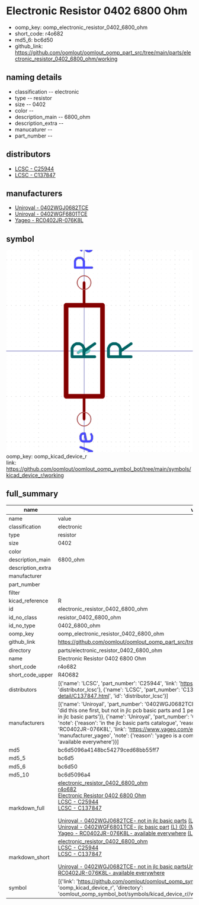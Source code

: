 # Electronic Resistor 0402 6800 Ohm

  
* oomp_key: oomp_electronic_resistor_0402_6800_ohm 
* short_code: r4o682
* md5_6: bc6d50  
* github_link: https://github.com/oomlout/oomlout_oomp_part_src/tree/main/parts/electronic_resistor_0402_6800_ohm/working  
## naming details
* classification -- electronic
* type -- resistor
* size -- 0402
* color -- 
* description_main -- 6800_ohm
* description_extra -- 
* manucaturer -- 
* part_number -- 

## distributors
* [LCSC - C25944](https://lcsc.com/product-detail/C25944.html)  
* [LCSC - C137847](https://lcsc.com/product-detail/C137847.html)  

## manufacturers
* [Uniroyal - 0402WGJ0682TCE]()  
* [Uniroyal - 0402WGF6801TCE]()  
* [Yageo - RC0402JR-076K8L](https://www.yageo.com/en/Chart/Download/pdf/RC0402JR-076K8L)  

## symbol

![](symbol/0/working/working_600.png)  
oomp_key: oomp_kicad_device_r  
link: https://github.com/oomlout/oomlout_oomp_symbol_bot/tree/main/symbols/kicad_device_r/working  


## full_summary
| name | value | 
| --- | --- | 
| name | value | 
| classification | electronic | 
| type | resistor | 
| size | 0402 | 
| color |  | 
| description_main | 6800_ohm | 
| description_extra |  | 
| manufacturer |  | 
| part_number |  | 
| filter |  | 
| kicad_reference | R | 
| id | electronic_resistor_0402_6800_ohm | 
| id_no_class | resistor_0402_6800_ohm | 
| id_no_type | 0402_6800_ohm | 
| oomp_key | oomp_electronic_resistor_0402_6800_ohm | 
| github_link | https://github.com/oomlout/oomlout_oomp_part_src/tree/main/parts/electronic_resistor_0402_6800_ohm/working | 
| directory | parts/electronic_resistor_0402_6800_ohm | 
| name | Electronic Resistor 0402 6800 Ohm | 
| short_code | r4o682 | 
| short_code_upper | R4O682 | 
| distributors | [{'name': 'LCSC', 'part_number': 'C25944', 'link': 'https://lcsc.com/product-detail/C25944.html', 'id': 'distributor_lcsc'}, {'name': 'LCSC', 'part_number': 'C137847', 'link': 'https://lcsc.com/product-detail/C137847.html', 'id': 'distributor_lcsc'}] | 
| manufacturers | [{'name': 'Uniroyal', 'part_number': '0402WGJ0682TCE', 'link': '', 'id': 'manufacturer_uniroyal', 'note': {'reason': 'did this one first, but not in jlc pcb basic parts and 1 percent are and they are the same price', 'reason_short': 'not in jlc basic parts'}}, {'name': 'Uniroyal', 'part_number': '0402WGF6801TCE', 'link': '', 'id': 'manufacturer_uniroyal', 'note': {'reason': 'in the jlc basic parts catalogue', 'reason_short': 'jlc basic part'}}, {'name': 'Yageo', 'part_number': 'RC0402JR-076K8L', 'link': 'https://www.yageo.com/en/Chart/Download/pdf/RC0402JR-076K8L', 'id': 'manufacturer_yageo', 'note': {'reason': 'yageo is a commonly cross referenced part number', 'reason_short': 'available everywhere'}}] | 
| md5 | bc6d5096a4148bc54279ced68bb55ff7 | 
| md5_5 | bc6d5 | 
| md5_6 | bc6d50 | 
| md5_10 | bc6d5096a4 | 
| markdown_full | [electronic_resistor_0402_6800_ohm](https://github.com/oomlout/oomlout_oomp_part_src/tree/main/parts/electronic_resistor_0402_6800_ohm/working)<br>[r4o682](https://github.com/oomlout/oomlout_oomp_part_src/tree/main/parts/electronic_resistor_0402_6800_ohm/working)<br>[Electronic Resistor 0402 6800 Ohm](https://github.com/oomlout/oomlout_oomp_part_src/tree/main/parts/electronic_resistor_0402_6800_ohm/working)<br>[LCSC - C25944<br>](https://lcsc.com/product-detail/C25944.html)[LCSC - C137847<br>](https://lcsc.com/product-detail/C137847.html)<br>[Uniroyal - 0402WGJ0682TCE- not in jlc basic parts]() [(L)  ](https://www.lcsc.com/search?q=0402WGJ0682TCE)[(D)  ](https://www.digikey.com/en/products?keywords=0402WGJ0682TCE)[(M)  ](https://www.mouser.com/Search/Refine?Keyword=0402WGJ0682TCE)[(N)  ](https://www.newark.com/search?st=0402WGJ0682TCE)[(SZ)  ](https://so.szlcsc.com/global.html?k=0402WGJ0682TCE)<br>[Uniroyal - 0402WGF6801TCE- jlc basic part]() [(L)  ](https://www.lcsc.com/search?q=0402WGF6801TCE)[(D)  ](https://www.digikey.com/en/products?keywords=0402WGF6801TCE)[(M)  ](https://www.mouser.com/Search/Refine?Keyword=0402WGF6801TCE)[(N)  ](https://www.newark.com/search?st=0402WGF6801TCE)[(SZ)  ](https://so.szlcsc.com/global.html?k=0402WGF6801TCE)<br>[Yageo - RC0402JR-076K8L- available everywhere](https://www.yageo.com/en/Chart/Download/pdf/RC0402JR-076K8L) [(L)  ](https://www.lcsc.com/search?q=RC0402JR-076K8L)[(D)  ](https://www.digikey.com/en/products?keywords=RC0402JR-076K8L)[(M)  ](https://www.mouser.com/Search/Refine?Keyword=RC0402JR-076K8L)[(N)  ](https://www.newark.com/search?st=RC0402JR-076K8L)[(SZ)  ](https://so.szlcsc.com/global.html?k=RC0402JR-076K8L)<br> | 
| markdown_short | [electronic_resistor_0402_6800_ohm](https://github.com/oomlout/oomlout_oomp_part_src/tree/main/parts/electronic_resistor_0402_6800_ohm/working)<br>[LCSC - C25944<br>](https://lcsc.com/product-detail/C25944.html)[LCSC - C137847<br>](https://lcsc.com/product-detail/C137847.html)<br>[Uniroyal - 0402WGJ0682TCE- not in jlc basic parts]()[Uniroyal - 0402WGF6801TCE- jlc basic part]()[Yageo - RC0402JR-076K8L- available everywhere](https://www.yageo.com/en/Chart/Download/pdf/RC0402JR-076K8L) | 
| symbol | [{'link': 'https://github.com/oomlout/oomlout_oomp_symbol_bot/tree/main/symbols/kicad_device_r', 'oomp_key': 'oomp_kicad_device_r', 'directory': 'oomlout_oomp_symbol_bot/symbols/kicad_device_r//working/working.kicad_sym'}] | 
